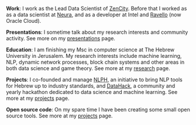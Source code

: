 **Work**: I work as the Lead Data Scientist of [ZenCity]. Before that I worked as as a data scientist at [Neura], and as a developer at Intel and [Ravello] (now Oracle Cloud).

**Presentations**: I sometime talk about my research interests and community activity. See more on my [presentations](/presentations.html) page.

**Education**: I am finishing my Msc in computer science at The Hebrew University in Jerusalem. My research interests include machine learning, NLP, dynamic network processes, block chain systems and other areas in both data science and game theory. See more at my [research][Research] page.

**Projects**: I co-founded and manage [NLPH](https://github.com/NLPH/NLPH), an initiative to bring NLP tools for Hebrew up to industry standards, and [DataHack], a community and yearly hackathon dedicated to data science and machine learning. See more at my [projects][Projects] page.

**Open source code**: On my spare time I have been creating some small open source tools. See more at my [projects][Projects] page.


[ZenCity]: http://zencity.io/
[Neura]: http://www.theneura.com/
[Ravello]: www.ravellosystems.com
[DataHack]: http://datahack-il.com
[Projects]: /projects.html
[Research]: /research.html
